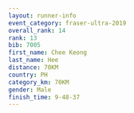 ```yaml
---
layout: runner-info 
event_category: fraser-ultra-2019 
overall_rank: 14
rank: 13
bib: 7005
first_name: Chee Keong
last_name: Hee
distance: 70KM
country: PH
category_km: 70KM
gender: Male
finish_time: 9-48-37
---
```

